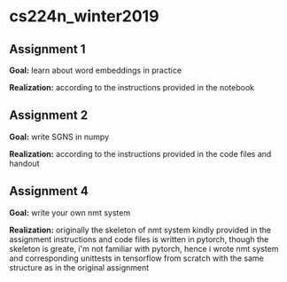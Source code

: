 # cs224n_winter2019

## Assignment 1
**Goal:** learn about word embeddings in practice

**Realization:** according to the instructions provided in the notebook

## Assignment 2
**Goal:** write SGNS in numpy

**Realization:** according to the instructions provided in the code files and handout

## Assignment 4
**Goal:** write your own nmt system

**Realization:** originally the skeleton of nmt system kindly provided in the assignment instructions and code files is written in pytorch, though the skeleton is greate, i'm not familiar with pytorch, hence i wrote nmt system and corresponding unittests in tensorflow from scratch with the same structure as in the original assignment
